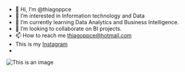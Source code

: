 - 👋 Hi, I’m @thiagoppce
- 👀 I’m interested in Information technology and Data
- 🌱 I’m currently learning Data Analytics and Business Intelligence.
- 💞️ I’m looking to collaborate on BI projects.
- 📫 How to reach me thiagoppce@hotmail.com
-  This is my [Instagram](https://instagram.com/thiagoppce)
-

![This is an image](https://myoctocat.com/assets/images/base-octocat.svg)
